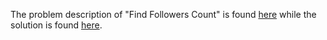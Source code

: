 The problem description of "Find Followers Count" is found [here](https://leetcode.com/problems/find-followers-count/description/) while the solution is found [here](https://github.com/aurimas13/Solutions-To-Problems/blob/main/LeetCode/SQL%20Solutions/Find%20Followers%20Count/find.sql).
